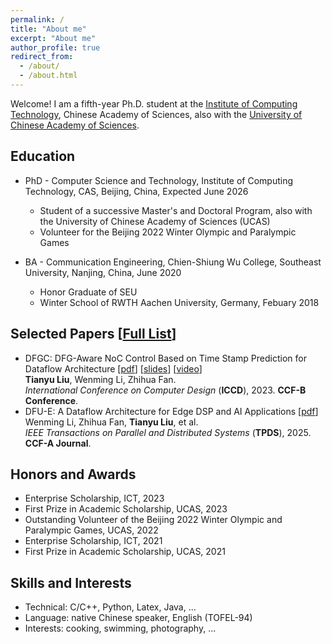 ```yaml
---
permalink: /
title: "About me"
excerpt: "About me"
author_profile: true
redirect_from: 
  - /about/
  - /about.html
---
```


Welcome! I am a fifth-year Ph.D. student at the [Institute of Computing Technology](http://www.ict.ac.cn), Chinese Academy of Sciences, also with the [University of Chinese Academy of Sciences](https://www.ucas.ac.cn).

## Education
* PhD - Computer Science and Technology, Institute of Computing Technology, CAS, Beijing, China, Expected June 2026
  * Student of a successive Master's and Doctoral Program, also with the University of Chinese Academy of Sciences (UCAS)
  * Volunteer for the Beijing 2022 Winter Olympic and Paralympic Games
  
* BA - Communication Engineering, Chien-Shiung Wu College, Southeast University, Nanjing, China, June 2020
  * Honor Graduate of SEU
  * Winter School of RWTH Aachen University, Germany, Febuary 2018

## Selected Papers [[Full List](https://akaliu.github.io/publications/)]
* DFGC: DFG-Aware NoC Control Based on Time Stamp Prediction for Dataflow Architecture
[[pdf](https://akaliu.github.io/files/iccd-paper.pdf)]
[[slides](https://akaliu.github.io/files/iccd-presentation.pdf)]
[[video](https://drive.google.com/file/d/1myxa5YtLx6YrFwELE0Lr0SWWTjwLozqv/view?usp=share_link)]<br>
<b>Tianyu Liu</b>, Wenming Li, Zhihua Fan. <br>
<i>International Conference on Computer Design</i> (**ICCD**), 2023. <b>CCF-B Conference</b>.
* DFU-E: A Dataflow Architecture for Edge DSP and AI Applications [[pdf](https://akaliu.github.io/files/tpds-paper.pdf)]<br> Wenming Li, Zhihua Fan, <b>Tianyu Liu</b>, et al.<br> <i>IEEE Transactions on Parallel and Distributed Systems</i> (**TPDS**), 2025. <b>CCF-A Journal</b>. 

## Honors and Awards
* Enterprise Scholarship, ICT, 2023
* First Prize in Academic Scholarship, UCAS, 2023
* Outstanding Volunteer of the Beijing 2022 Winter Olympic and Paralympic Games, UCAS, 2022
* Enterprise Scholarship, ICT, 2021
* First Prize in Academic Scholarship, UCAS, 2021

  
## Skills and Interests
* Technical: C/C++, Python, Latex, Java, ...
* Language: native Chinese speaker, English (TOFEL-94)
* Interests: cooking, swimming, photography, ...

